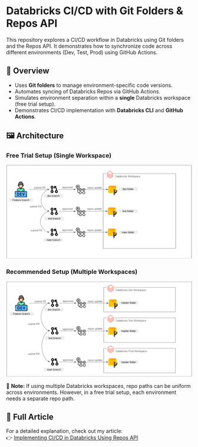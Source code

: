# Databricks CI/CD with Git Folders & Repos API  

This repository explores a CI/CD workflow in Databricks using Git folders and the Repos API. It demonstrates how to synchronize code across different environments (Dev, Test, Prod) using GitHub Actions.  

## 🔹 Overview  

- Uses **Git folders** to manage environment-specific code versions.  
- Automates syncing of Databricks Repos via GitHub Actions.  
- Simulates environment separation within a **single** Databricks workspace (free trial setup).  
- Demonstrates CI/CD implementation with **Databricks CLI** and **GitHub Actions**.  

## 🖼️ Architecture  

### **Free Trial Setup (Single Workspace)**  
![Diagram 1](img/diagram1.png)  

### **Recommended Setup (Multiple Workspaces)**  
![Diagram 2](img/diagram2.png)  

🔹 **Note:** If using multiple Databricks workspaces, repo paths can be uniform across environments. However, in a free trial setup, each environment needs a separate repo path.  

## 📖 Full Article  

For a detailed explanation, check out my article:  
👉 [Implementing CI/CD in Databricks Using Repos API](https://melbdataguy.medium.com/implementing-ci-cd-in-databricks-using-repos-api-fcb6a05fd844)  
